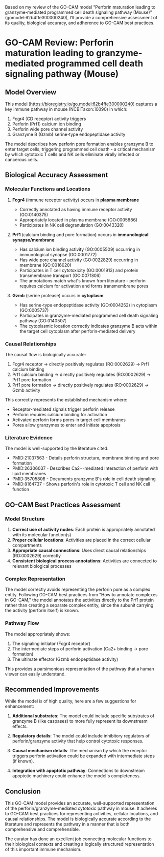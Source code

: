 Based on my review of the GO-CAM model "Perforin maturation leading to granzyme-mediated programmed cell death signaling pathway (Mouse)" (gomodel:62b4ffe300000240), I'll provide a comprehensive assessment of its quality, biological accuracy, and adherence to GO-CAM best practices.

# GO-CAM Review: Perforin maturation leading to granzyme-mediated programmed cell death signaling pathway (Mouse)

## Model Overview
This model (https://bioregistry.io/go.model:62b4ffe300000240) captures a key immune pathway in mouse (NCBITaxon:10090) in which:

1. Fcgr4 (CD receptor) activity triggers
2. Perforin (Prf1) calcium ion binding
3. Perforin wide pore channel activity 
4. Granzyme B (Gzmb) serine-type endopeptidase activity

The model describes how perforin pore formation enables granzyme B to enter target cells, triggering programmed cell death - a critical mechanism by which cytotoxic T cells and NK cells eliminate virally infected or cancerous cells.

## Biological Accuracy Assessment

### Molecular Functions and Locations
1. **Fcgr4** (immune receptor activity) occurs in **plasma membrane**
   - Correctly annotated as having immune receptor activity (GO:0140375)
   - Appropriately located in plasma membrane (GO:0005886)
   - Participates in NK cell degranulation (GO:0043320)

2. **Prf1** (calcium binding and pore formation) occurs in **immunological synapse/membrane**
   - Has calcium ion binding activity (GO:0005509) occurring in immunological synapse (GO:0001772)
   - Has wide pore channel activity (GO:0022829) occurring in membrane (GO:0016020)
   - Participates in T cell cytotoxicity (GO:0001913) and protein transmembrane transport (GO:0071806)
   - The annotations match what's known from literature - perforin requires calcium for activation and forms transmembrane pores

3. **Gzmb** (serine protease) occurs in **cytoplasm**
   - Has serine-type endopeptidase activity (GO:0004252) in cytoplasm (GO:0005737)
   - Participates in granzyme-mediated programmed cell death signaling pathway (GO:0140507)
   - The cytoplasmic location correctly indicates granzyme B acts within the target cell cytoplasm after perforin-mediated delivery

### Causal Relationships
The causal flow is biologically accurate:
1. Fcgr4 receptor → directly positively regulates (RO:0002629) → Prf1 calcium binding
2. Prf1 calcium binding → directly positively regulates (RO:0002629) → Prf1 pore formation
3. Prf1 pore formation → directly positively regulates (RO:0002629) → Gzmb activity

This correctly represents the established mechanism where:
- Receptor-mediated signals trigger perforin release
- Perforin requires calcium binding for activation
- Activated perforin forms pores in target cell membranes
- Pores allow granzymes to enter and initiate apoptosis

### Literature Evidence
The model is well-supported by the literature cited:
- PMID:21037563 - Details perforin structure, membrane binding and pore formation
- PMID:26306037 - Describes Ca2+-mediated interaction of perforin with lipid membranes
- PMID:35705808 - Documents granzyme B's role in cell death signaling
- PMID:8164737 - Shows perforin's role in cytotoxic T cell and NK cell function

## GO-CAM Best Practices Assessment

### Model Structure
1. **Correct use of activity nodes**: Each protein is appropriately annotated with its molecular function(s)
2. **Proper cellular locations**: Activities are placed in the correct cellular compartments
3. **Appropriate causal connections**: Uses direct causal relationships (RO:0002629) correctly
4. **Consistent biological process annotations**: Activities are connected to relevant biological processes

### Complex Representation
The model correctly avoids representing the perforin pore as a complex entity. Following GO-CAM best practices from "How to annotate complexes in GO-CAM," the model annotates the activities directly to the Prf1 protein rather than creating a separate complex entity, since the subunit carrying the activity (perforin itself) is known.

### Pathway Flow
The model appropriately shows:
1. The signaling initiator (Fcgr4 receptor)
2. The intermediate steps of perforin activation (Ca2+ binding → pore formation)
3. The ultimate effector (Gzmb endopeptidase activity)

This provides a parsimonious representation of the pathway that a human viewer can easily understand.

## Recommended Improvements

While the model is of high quality, here are a few suggestions for enhancement:

1. **Additional substrates**: The model could include specific substrates of granzyme B (like caspases) to more fully represent its downstream effects.

2. **Regulatory details**: The model could include inhibitory regulators of perforin/granzyme activity that help control cytotoxic responses.

3. **Causal mechanism details**: The mechanism by which the receptor triggers perforin activation could be expanded with intermediate steps (if known).

4. **Integration with apoptotic pathway**: Connections to downstream apoptotic machinery could enhance the model's completeness.

## Conclusion

This GO-CAM model provides an accurate, well-supported representation of the perforin/granzyme-mediated cytotoxic pathway in mouse. It adheres to GO-CAM best practices for representing activities, cellular locations, and causal relationships. The model is biologically accurate according to the literature and represents the pathway in a manner that is both comprehensive and comprehensible.

The curator has done an excellent job connecting molecular functions to their biological contexts and creating a logically structured representation of this important immune mechanism.